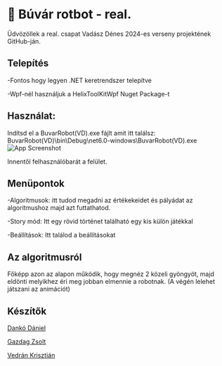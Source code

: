 # 🚀 Búvár rotbot - real.

Üdvözöllek a real. csapat Vadász Dénes 2024-es verseny projektének GitHub-ján.

## Telepítés

-Fontos hogy legyen .NET keretrendszer telepítve

-Wpf-nél használjuk a HelixToolKitWpf Nuget Package-t

## Használat:
Indítsd el a BuvarRobot(VD).exe fájlt amit itt találsz: BuvarRobot(VD)\bin\Debug\net6.0-windows\BuvarRobot(VD).exe
![App Screenshot](https://i.ibb.co/WkMjzVL/k-p-2024-04-03-203448702.png)

Innentől felhasználóbarát a felület.

## Menüpontok
-Algoritmusok: itt tudod megadni az értékekeidet és pályádat az algoritmushoz majd azt futtathatod.

-Story mód: Itt egy rövid történet található egy kis külön  játékkal

-Beállítások: Itt találod a beállításokat


## Az algoritmusról
Főképp azon az alapon működik, hogy megnéz 2 közeli gyöngyöt, majd eldönti melyikhez éri meg jobban elmennie a robotnak. (A végén lelehet játszani az animációt)

## Készítők
[Dankó Dániel](https://github.com/ddaniel-bit)

[Gazdag Zsolt](https://github.com/gazdi435)

[Vedrán Krisztián](https://github.com/kytrack)